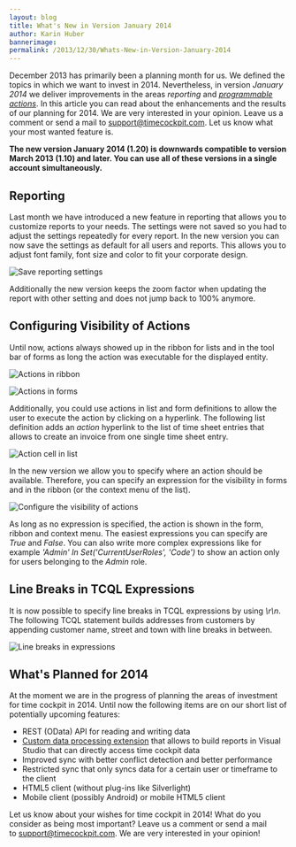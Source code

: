 ```yaml
---
layout: blog
title: What's New in Version January 2014
author: Karin Huber
bannerimage: 
permalink: /2013/12/30/Whats-New-in-Version-January-2014
---
```


<p xmlns="http://www.w3.org/1999/xhtml">December 2013 has primarily been a planning month for us. We defined the topics in which we want to invest in 2014. Nevertheless, in version <em>January 2014</em> we deliver improvements in the areas <em>reporting</em> and <em><a href="http://help.timecockpit.com/?topic=html/d11350b0-c965-47bf-8166-5ceda1541dee.htm" target="_blank">programmable actions</a></em>. In this article you can read about the enhancements and the results of our planning for 2014. We are very interested in your opinion. Leave us a comment or send a mail to <a href="mailto:support@timecockpit.com" target="_blank">support@timecockpit.com</a>. Let us know what your most wanted feature is.</p><p xmlns="http://www.w3.org/1999/xhtml">
  <strong>The new version January 2014 (1.20) is downwards compatible to version March 2013 (1.10) and later. You can use all of these versions in a single account simultaneously.</strong>
</p><h2 xmlns="http://www.w3.org/1999/xhtml">Reporting</h2><p xmlns="http://www.w3.org/1999/xhtml">Last month we have introduced a new feature in reporting that allows you to customize reports to your needs. The settings were not saved so you had to adjust the settings repeatedly for every report. In the new version you can now save the settings as default for all users and reports. This allows you to adjust font family, font size and color to fit your corporate design.</p><p xmlns="http://www.w3.org/1999/xhtml">
  <img src="{{site.baseurl}}images/blog/2013/12/save-reporting-settings.png" alt="Save reporting settings" title="Save reporting settings" />
</p><p xmlns="http://www.w3.org/1999/xhtml">Additionally the new version keeps the zoom factor when updating the report with other setting and does not jump back to 100% anymore.</p><h2 xmlns="http://www.w3.org/1999/xhtml">Configuring Visibility of Actions</h2><p xmlns="http://www.w3.org/1999/xhtml">Until now, actions always showed up in the ribbon for lists and in the tool bar of forms as long the action was executable for the displayed entity.</p><p xmlns="http://www.w3.org/1999/xhtml">
  <img src="{{site.baseurl}}images/blog/2013/12/actions-in-ribbon.png" alt="Actions in ribbon" title="Actions in ribbon" />
</p><p xmlns="http://www.w3.org/1999/xhtml">
  <img src="{{site.baseurl}}images/blog/2013/12/actions-in-forms.png" alt="Actions in forms" title="Actions in forms" />
</p><p xmlns="http://www.w3.org/1999/xhtml">Additionally, you could use actions in list and form definitions to allow the user to execute the action by clicking on a hyperlink. The following list definition adds an <em>action</em> hyperlink to the list of time sheet entries that allows to create an invoice from one single time sheet entry.</p><f:function name="Composite.Web.Html.SyntaxHighlighter" xmlns:f="http://www.composite.net/ns/function/1.0">
  <f:param name="SourceCode" value="    ...&#xA;    &lt;BoundCell Content=&quot;=Current.Billed&quot; /&gt;&#xA;    &lt;BoundCell Content=&quot;=Current.FixedPrice&quot; /&gt;&#xA;    &lt;ActionCell Content=&quot;Create Invoice ...&quot; Action=&quot;APP_CreateInvoiceAction&quot; EntityObject=&quot;=Current.Me&quot; /&gt;&#xA;&lt;/List&gt;" xmlns:f="http://www.composite.net/ns/function/1.0" />
  <f:param name="CodeType" value="xml" xmlns:f="http://www.composite.net/ns/function/1.0" />
</f:function><p xmlns="http://www.w3.org/1999/xhtml">
  <img src="{{site.baseurl}}images/blog/2013/12/action-cell.png" alt="Action cell in list" title="Action cell in list" />
</p><p xmlns="http://www.w3.org/1999/xhtml">In the new version we allow you to specify where an action should be available. Therefore, you can specify an expression for the visibility in forms and in the ribbon (or the context menu of the list).</p><p xmlns="http://www.w3.org/1999/xhtml">
  <img src="{{site.baseurl}}images/blog/2013/12/configure-visibility-of-action.png" alt="Configure the visibility of actions" title="Configure the visibility of actions" />
</p><p xmlns="http://www.w3.org/1999/xhtml">As long as no expression is specified, the action is shown in the form, ribbon and context menu. The easiest expressions you can specify are <em>True</em> and <em>False</em>. You can also write more complex expressions like for example <em>'Admin' In Set('CurrentUserRoles', 'Code')</em> to show an action only for users belonging to the <em>Admin</em> role.</p><h2 xmlns="http://www.w3.org/1999/xhtml">Line Breaks in TCQL Expressions</h2><p xmlns="http://www.w3.org/1999/xhtml">It is now possible to specify line breaks in TCQL expressions by using <em>\r\n</em>. The following TCQL statement builds addresses from customers by appending customer name, street and town with line breaks in between.</p><f:function name="Composite.Web.Html.SyntaxHighlighter" xmlns:f="http://www.composite.net/ns/function/1.0">
  <f:param name="SourceCode" value="From T In Customer&#xA;Select New With&#xA;{&#xA;.Customer = T.CompanyName + '\r\n' + T.APP_Street + '\r\n' + T.APP_ZipCode + ' ' + T.APP_Town&#xA;}" xmlns:f="http://www.composite.net/ns/function/1.0" />
  <f:param name="CodeType" value="sql" xmlns:f="http://www.composite.net/ns/function/1.0" />
</f:function><p xmlns="http://www.w3.org/1999/xhtml">
  <img src="{{site.baseurl}}images/blog/2013/12/line-breaks-in-expressions.png" alt="Line breaks in expressions" title="Line breaks in expressions" />
</p><h2 xmlns="http://www.w3.org/1999/xhtml">What's Planned for 2014</h2><p xmlns="http://www.w3.org/1999/xhtml">At the moment we are in the progress of planning the areas of investment for time cockpit in 2014. Until now the following items are on our short list of potentially upcoming features:</p><ul xmlns="http://www.w3.org/1999/xhtml">
  <li>REST (OData) API for reading and writing data</li>
  <li>
    <a href="http://technet.microsoft.com/en-us/library/ms152816.aspx" target="_blank">Custom data processing extension</a> that allows to build reports in Visual Studio that can directly access time cockpit data</li>
  <li>Improved sync with better conflict detection and better performance</li>
  <li>Restricted sync that only syncs data for a certain user or timeframe to the client</li>
  <li>HTML5 client (without plug-ins like Silverlight)</li>
  <li>Mobile client (possibly Android) or mobile HTML5 client</li>
</ul><p xmlns="http://www.w3.org/1999/xhtml">Let us know about your wishes for time cockpit in 2014! What do you consider as being most important? Leave us a comment or send a mail to <a href="mailto:support@timecockpit.com" target="_blank">support@timecockpit.com</a>. We are very interested in your opinion!</p>